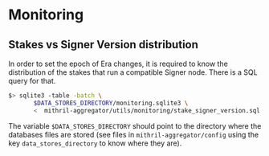 # Monitoring

## Stakes vs Signer Version distribution

In order to set the epoch of Era changes, it is required to know the
distribution of the stakes that run a compatible Signer node. There is a SQL
query for that.

```sh
$> sqlite3 -table -batch \
       $DATA_STORES_DIRECTORY/monitoring.sqlite3 \
       <  mithril-aggregator/utils/monitoring/stake_signer_version.sql
```

The variable `$DATA_STORES_DIRECTORY` should point to the directory where the
databases files are stored (see files in `mithril-aggregator/config` using the
key `data_stores_directory` to know where they are).
